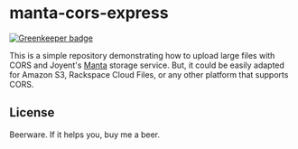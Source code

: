 # manta-cors-express

[![Greenkeeper badge](https://badges.greenkeeper.io/nicholaswyoung/manta-cors-express.svg)](https://greenkeeper.io/)

This is a simple repository demonstrating how to upload large files with CORS and Joyent's [Manta](http://joyent.com/products/manta) storage service. But, it could be easily adapted for Amazon S3, Rackspace Cloud Files, or any other platform that supports CORS.

## License

Beerware. If it helps you, buy me a beer.
